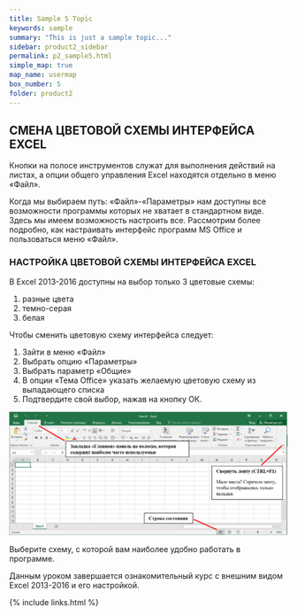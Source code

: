 ```yaml
---
title: Sample 5 Topic
keywords: sample
summary: "This is just a sample topic..."
sidebar: product2_sidebar
permalink: p2_sample5.html
simple_map: true
map_name: usermap
box_number: 5
folder: product2
---
```


## СМЕНА ЦВЕТОВОЙ СХЕМЫ ИНТЕРФЕЙСА EXCEL

Кнопки на полосе инструментов служат для выполнения действий на листах, а опции общего управления Excel находятся отдельно в меню «Файл».

Когда мы выбираем путь: «Файл»-«Параметры» нам доступны все возможности программы которых не хватает в стандартном виде. Здесь мы имеем возможность настроить все. Рассмотрим более подробно, как настраивать интерфейс программ MS Office и пользоваться меню «Файл».

### НАСТРОЙКА ЦВЕТОВОЙ СХЕМЫ ИНТЕРФЕЙСА EXCEL

В Excel 2013-2016 доступны на выбор только 3 цветовые схемы:

<ol>
    <li>разные цвета</li>
    <li>темно-серая</li>
    <li>белая</li>
</ol>

Чтобы сменить цветовую схему интерфейса следует:

<ol>
    <li>Зайти в меню «Файл»</li>
    <li>Выбрать опцию «Параметры»</li>
    <li>Выбрать параметр «Общие»</li>
    <li>В опции «Тема Office» указать желаемую цветовую схему из выпадающего списка</li>
    <li>Подтвердите свой выбор, нажав на кнопку ОК.</li>
</ol>

![картинка](/images/img11.png)

Выберите схему, с которой вам наиболее удобно работать в программе.

Данным уроком завершается ознакомительный курс с внешним видом Excel 2013-2016 и его настройкой.

{% include links.html %}
